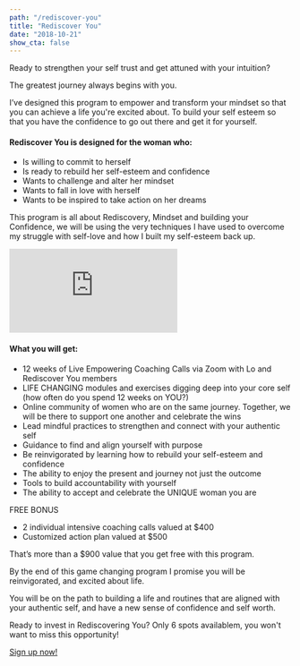 ```yaml
---
path: "/rediscover-you"
title: "Rediscover You"
date: "2018-10-21"
show_cta: false
---
```


Ready to strengthen your self trust and get attuned with your intuition?

The greatest journey always begins with you.

I’ve designed this program to empower and transform your mindset so that you can achieve a life you're excited about. To build your self esteem so that you have the confidence to go out there and get it for yourself.

#### Rediscover You is designed for the woman who:

- Is willing to commit to herself
- Is ready to rebuild her self-esteem and confidence
- Wants to challenge and alter her mindset
- Wants to fall in love with herself
- Wants to be inspired to take action on her dreams

This program is all about Rediscovery, Mindset and building your Confidence, we will be using the very techniques I have used to overcome my struggle with self-love and how I built my self-esteem back up.

<div class="video-container">
  <iframe src="https://www.facebook.com/plugins/video.php?href=https%3A%2F%2Fwww.facebook.com%2Florien.alexandra%2Fvideos%2F10156812183566340%2F&show_text=0&width=560" style="border:none;overflow:hidden" scrolling="no" frameborder="0" allowTransparency="true" allowFullScreen="true"></iframe>
</div>

#### What you will get:

- 12 weeks of Live Empowering Coaching Calls via Zoom with Lo and Rediscover You members
- LIFE CHANGING modules and exercises digging deep into your core self (how often do you spend 12 weeks on YOU?)
- Online community of women who are on the same journey. Together, we will be there to support one another and celebrate the wins
- Lead mindful practices to strengthen and connect with your authentic self
- Guidance to find and align yourself with purpose
- Be reinvigorated by learning how to rebuild your self-esteem and confidence
- The ability to enjoy the present and journey not just the outcome
- Tools to build accountability with yourself
- The ability to accept and celebrate the UNIQUE woman you are

FREE BONUS

- 2 individual intensive coaching calls valued at $400
- Customized action plan valued at $500

That’s more than a $900 value that you get free with this program.

By the end of this game changing program I promise you will be reinvigorated, and excited about life.

You will be on the path to building a life and routines that are aligned with your authentic self, and have a new sense of confidence and self worth.

Ready to invest in Rediscovering You? Only 6 spots availablem, you won't want to miss this opportunity!

<div class="cta__container">
  <a class="cta__button" href="https://goo.gl/forms/16ajtlyJfdUQNoom1">Sign up now!</a>
</div>
